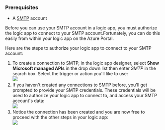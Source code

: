 ### Prerequisites
* A [SMTP](https://wikipedia.org/wiki/Simple_Mail_Transfer_Protocol) account  

Before you can use your SMTP account in a logic app, you must authorize the logic app to connect to your SMTP account.Fortunately, you can do this easily from within your logic app on the Azure Portal.  

Here are the steps to authorize your logic app to connect to your SMTP account:  

1. To create a connection to SMTP, in the logic app designer, select **Show Microsoft managed APIs** in the drop down list then enter *SMTP* in the search box. Select the trigger or action you'll like to use:  
   ![](./media/connectors-create-api-smtp/smtp-1.png)  
2. If you haven't created any connections to SMTP before, you'll get prompted to provide your SMTP credentials. These credentials will be used to authorize your logic app to connect to, and access your SMTP account's data:  
   ![](./media/connectors-create-api-smtp/smtp-2.png)  
3. Notice the connection has been created and you are now free to proceed with the other steps in your logic app:  
   ![](./media/connectors-create-api-smtp/smtp-3.png)  

